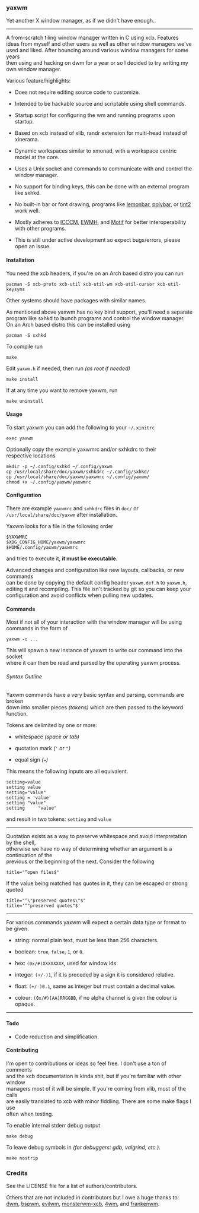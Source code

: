 ### yaxwm

Yet another X window manager, as if we didn't have enough..

---

A from-scratch tiling window manager written in C using xcb. Features  
ideas from myself and other users as well as other window managers we've  
used and liked. After bouncing around various window managers for some years  
then using and hacking on dwm for a year or so I decided to try writing my  
own window manager.

Various feature/highlights:

- Does not require editing source code to customize.

- Intended to be hackable source and scriptable using shell commands.

- Startup script for configuring the wm and running programs upon startup.

- Based on xcb instead of xlib, randr extension for multi-head instead of xinerama.

- Dynamic workspaces similar to xmonad, with a workspace centric model at the core.

- Uses a Unix socket and commands to communicate with and control the window manager.

- No support for binding keys, this can be done with an external program like sxhkd.

- No built-in bar or font drawing, programs like [lemonbar](https://github.com/LemonBoy/bar),
[polybar](https://github.com/polybar/polybar), or [tint2](https://gitlab.com/o9000/tint2) work well.

- Mostly adheres to
[ICCCM](https://www.x.org/releases/X11R7.6/doc/xorg-docs/specs/ICCCM/icccm.html#client_to_window_manager_communication),
[EWMH](https://specifications.freedesktop.org/wm-spec/wm-spec-latest.html), and
[Motif](http://www.ist.co.uk/motif/books/vol6A/ch-20.fm.html#963509) for better
interoperability with other programs.

- This is still under active development so expect bugs/errors, please open an issue.


#### Installation

You need the xcb headers, if you're on an Arch based distro you can run

```
pacman -S xcb-proto xcb-util xcb-util-wm xcb-util-cursor xcb-util-keysyms
```
Other systems should have packages with similar names.

As mentioned above yaxwm has no key bind support, you'll need a separate  
program like sxhkd to launch programs and control the window manager.  
On an Arch based distro this can be installed using
```
pacman -S sxhkd
```


To compile run
```
make
```

Edit `yaxwm.h` if needed, then run *(as root if needed)*
```
make install
```

If at any time you want to remove yaxwm, run
```
make uninstall
```


#### Usage

To start yaxwm you can add the following to your `~/.xinitrc`
```
exec yaxwm
```

Optionally copy the example yaxwmrc and/or sxhkdrc to their  
respective locations
```
mkdir -p ~/.config/sxhkd ~/.config/yaxwm
cp /usr/local/share/doc/yaxwm/sxhkdrc ~/.config/sxhkd/
cp /usr/local/share/doc/yaxwm/yaxwmrc ~/.config/yaxwm/
chmod +x ~/.config/yaxwm/yaxwmrc
```

#### Configuration

There are example `yaxwmrc` and `sxhkdrc` files in `doc/` or  
`/usr/local/share/doc/yaxwm` after installation.

Yaxwm looks for a file in the following order
```
$YAXWMRC
$XDG_CONFIG_HOME/yaxwm/yaxwmrc
$HOME/.config/yaxwm/yaxwmrc
```
and tries to execute it, **it must be executable**.

Advanced changes and configuration like new layouts, callbacks, or new commands  
can be done by copying the default config header `yaxwm.def.h` to `yaxwm.h`,  
editing it and recompiling. This file isn't tracked by git so you can keep your  
configuration and avoid conflicts when pulling new updates.

#### Commands
Most if not all of your interaction with the window manager will be using  
commands in the form of
```
yaxwm -c ...
```
This will spawn a new instance of yaxwm to write our command into the socket  
where it can then be read and parsed by the operating yaxwm process.


###### Syntax Outline
Yaxwm commands have a very basic syntax and parsing, commands are broken  
down into smaller pieces *(tokens)* which are then passed to the keyword  
function.

Tokens are delimited by one or more:

- whitespace *(space or tab)*

- quotation mark *(`'` or `"`)*

- equal sign *(`=`)*

This means the following inputs are all equivalent.
```
setting=value
setting value
setting="value"
setting = 'value'
setting "value"
setting		"value"
```
and result in two tokens: `setting` and `value`

---

Quotation exists as a way to preserve whitespace and avoid interpretation by the shell,  
otherwise we have no way of determining whether an argument is a continuation of the  
previous or the beginning of the next. Consider the following
```
title="^open files$"
```

If the value being matched has quotes in it, they can be escaped or strong quoted
```
title="^\"preserved quotes\"$"
title='^"preserved quotes"$'
```

---

For various commands yaxwm will expect a certain data type or format to be given.

- string: normal plain text, must be less than 256 characters.

- boolean: `true`, `false`, `1`, or `0`.

- hex: `(0x/#)XXXXXXXX`, used for window ids

- integer: `(+/-)1`, if it is preceded by a sign it is considered relative.

- float: `(+/-)0.1`, same as integer but must contain a decimal value.

- colour: `(0x/#)[AA]RRGGBB`, if no alpha channel is given the colour is opaque.

---



#### Todo

- Code reduction and simplification.


#### Contributing

I'm open to contributions or ideas so feel free. I don't use a ton of comments  
and the xcb documentation is kinda shit, but if you're familiar with other window  
managers most of it will be simple. If you're coming from xlib, most of the calls  
are easily translated to xcb with minor fiddling. There are some make flags I use  
often when testing.

To enable internal stderr debug output
```
make debug
```

To leave debug symbols in *(for debuggers: gdb, valgrind, etc.)*.
```
make nostrip
```


### Credits

See the LICENSE file for a list of authors/contributors.

Others that are not included in contributors but I owe a huge thanks to:
[dwm](https://dmw.suckless.org), [bspwm](https://github.com/baskerville/bspwm),
[evilwm](http://www.6809.org.uk/evilwm/), [monsterwm-xcb](https://github.com/Cloudef/monsterwm-xcb),
[4wm](https://github.com/dct2012/4wm), and [frankenwm](https://github.com/sulami/FrankenWM).

